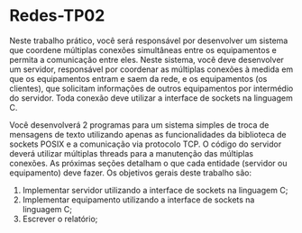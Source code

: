 # Redes-TP02

Neste trabalho prático, você será responsável por desenvolver um sistema que coordene múltiplas
conexões simultâneas entre os equipamentos e permita a comunicação entre eles. Neste sistema, você
deve desenvolver um servidor, responsável por coordenar as múltiplas conexões à medida em que os
equipamentos entram e saem da rede, e os equipamentos (os clientes), que solicitam informações de
outros equipamentos por intermédio do servidor. Toda conexão deve utilizar a interface de sockets na
linguagem C.

Você desenvolverá 2 programas para um sistema simples de troca de mensagens de texto utilizando
apenas as funcionalidades da biblioteca de sockets POSIX e a comunicação via protocolo TCP. O código do
servidor deverá utilizar múltiplas threads para a manutenção das múltiplas conexões. As próximas seções
detalham o que cada entidade (servidor ou equipamento) deve fazer.
Os objetivos gerais deste trabalho são:
  1. Implementar servidor utilizando a interface de sockets na linguagem C;
  2. Implementar equipamento utilizando a interface de sockets na linguagem C;
  3. Escrever o relatório;
